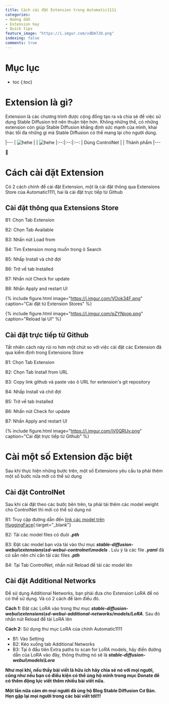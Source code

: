 ```yaml
---
title: Cách cài đặt Extension trong Automatic1111
categories:
- Hướng dẫn
- Extension hay
- Quick tips
feature_image: "https://i.imgur.com/vdDA7JO.png"
indexing: false
comments: true
---
```


# Mục lục
* toc
{:toc}

# Extension là gì?

Extension là các chương trình được cộng đồng tạo ra và chia sẻ để việc sử dụng Stable Diffusion trở nên thuận tiện hơn. Không những thế, có những extension còn giúp Stable Diffusion khẳng định sức mạnh của mình, khai thác tối đa những gì mà Stable Diffusion có thể mang lại cho người dùng.

|---
| ![hehe](https://i.imgur.com/Cd4Ou2f.png) |  | ![hehe](https://i.imgur.com/7YmrkY3.png)
|:--:|:--:|:--:
| Dùng ControlNet |  | Thành phẩm
|---

💖

# Cách cài đặt Extension

Có 2 cách chính để cài đặt Extension, một là cài đặt thông qua Extensions Store của Automatic1111, hai là cài đặt trực tiếp từ Github

## Cài đặt thông qua Extensions Store

B1: Chọn Tab Extension

B2: Chọn Tab Available

B3: Nhấn nút Load from

B4: Tìm Extension mong muốn trong ô Search

B5: Nhấp Install và chờ đợi

B6: Trở về tab Installed

B7: Nhấn nút Check for update

B8: Nhấn Apply and restart UI

{% include figure.html image="https://i.imgur.com/VOok34F.png" caption="Cài đặt từ Extension Stores" %}

{% include figure.html image="https://i.imgur.com/pZYNpop.png" caption="Reload lại UI" %}

## Cài đặt trực tiếp từ Github

Tất nhiên cách này rủi ro hơn một chút so với việc cài đặt các Extension đã qua kiểm định trong Extensions Store

B1: Chọn Tab Extension

B2: Chọn Tab Install from URL

B3: Copy link github và paste vào ô URL for extension's git repository

B4: Nhấp Install và chờ đợi

B5: Trở về tab Installed

B6: Nhấn nút Check for update

B7: Nhấn Apply and restart UI

{% include figure.html image="https://i.imgur.com/jV0QRUv.png" caption="Cài đặt trực tiếp từ Github" %}

# Cài một số Extension đặc biệt

Sau khi thực hiện những bước trên, một số Extensions yêu cầu ta phải thêm một số bước nữa mới có thể sử dụng

## Cài đặt ControlNet

Sau khi cài đặt theo các bước bên trên, ta phải tải thêm các model weight cho ControlNet thì mới có thể sử dụng nó

B1: Truy cập đường dẫn đến [link các model trên HuggingFace](https://huggingface.co/lllyasviel/ControlNet-v1-1/tree/main){:target="_blank"}

B2: Tải các model files có đuôi ***.pth***

B3: Đặt các model bạn vừa tải vào thư mục ***stable-diffusion-webui\extensions\sd-webui-controlnet\models*** . Lưu ý là các file ***.yaml*** đã có sẵn nên chỉ cần tải các files ***.pth***

B4: Tại Tab ControlNet, nhấn nút Reload để tải các model lên

## Cài đặt Additional Networks

Để sử dụng Additional Networks, bạn phải đưa cho Extension LoRA để nó có thể sử dụng. Và có 2 cách để làm điều đó.

**Cách 1:** Đặt các LoRA vào trong thư mục ***stable-diffusion-webui\extensions\sd-webui-additional-networks/models/LoRA***. Sau đó nhấn nút Reload để tải LoRA lên

**Cách 2:** Sử dụng thư mục LoRA của chính Automatic1111

- B1: Vào Setting
- B2: Kéo xuống tab Additional Networks
- B3: Tại ô đầu tiên Extra paths to scan for LoRA models, hãy điền đường dẫn của LoRA vào đây, thông thường nó sẽ là ***stable-diffusion-webui\models\Lora***

**Như mọi khi, nếu thấy bài viết là hữu ích hãy chia sẻ nó với mọi người, cũng như nếu bạn có điều kiện có thể ủng hộ mình trong mục Donate để có thêm động lực viết thêm nhiều bài viết nữa.**

**Một lần nữa cám ơn mọi người đã ủng hộ Blog Stable Diffusion Cơ Bản. Hẹn gặp lại mọi người trong các bài viết tới!!!**